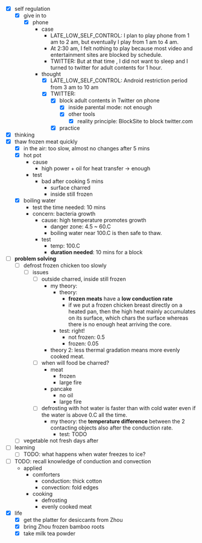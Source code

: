 - [x] self regulation
    - [x] give in to
        - [x] phone
            - case
                - LATE_LOW_SELF_CONTROL: I plan to play phone from 1 am to 2 am, but eventually I play from 1 am to 4 am.
                - At 2:30 am, I felt nothing to play because most video and entertainment sites are blocked by schedule.
                - TWITTER: But at that time , I did not want to sleep and I turned to twitter for adult contents for 1 hour.
            - thought
                - [x] LATE_LOW_SELF_CONTROL: Android restriction period from 3 am to 10 am
                - [x] TWITTER: 
                    - [x] block adult contents in Twitter on phone
                        - [x] inside parental mode: not enough
                        - [x] other tools
                            - [x] reality principle: BlockSite to block twitter.com
                    - [x] practice
- [x] thinking
- [x] thaw frozen meat quickly
    - [x] in the air: too slow, almost no changes after 5 mins
    - [x] hot pot
        - cause
            - high power + oil for heat transfer -> enough
        - test
            - bad after cooking 5 mins
                - surface charred
                - inside still frozen
    - [x] boiling water
        - test the time needed: 10 mins
        - concern: bacteria growth
            - cause: high temperature promotes growth
                - danger zone: 4.5 ~ 60.C
                - boiling water near 100.C is then safe to thaw.
            - test
                - temp: 100.C
                - **duration needed**: 10 mins for a block
- [ ] **problem solving**
    - [ ] defrost frozen chicken too slowly
        - [ ] issues
            - [ ] outside charred, inside still frozen
                - my theory:
                    - theory:
                        - **frozen meats** have a **low conduction rate**
                        - if we put a frozen chicken breast directly on a heated pan, then the high heat mainly accumulates on its surface, which chars the surface whereas there is no enough heat arriving the core.
                    - test: right!
                        - not frozen: 0.5
                        - frozen: 0.05
                - theory 2: less thermal gradation means more evenly cooked meat.
            - [ ] when will food be charred?
                - meat
                    - frozen
                    - large fire
                - pancake 
                    - no oil
                    - large fire
            - [ ] defrosting with hot water is faster than with cold water even if the water is above 0.C all the time.
                - my theory: the **temperature difference** between the 2 contacting objects also after the conduction rate. 
                    - test: TODO
    - [ ] vegetable not fresh days after
- [ ] learning
    - [ ] TODO: what happens when water freezes to ice?
- [ ] TODO: recall knowledge of conduction and convection
    - applied
        - comforters
            - conduction: thick cotton
            - convection: fold edges
        - cooking
            - defrosting
            - evenly cooked meat
- [x] life
    - [x] get the platter for desiccants from Zhou
    - [x] bring Zhou frozen bamboo roots
    - [x] take milk tea powder 